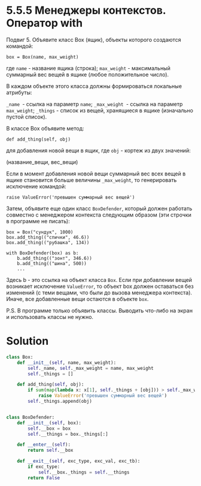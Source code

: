 # 5.5.5 Менеджеры контекстов. Оператор with

Подвиг 5. Объявите класс Box (ящик), объекты которого создаются командой:

```
box = Box(name, max_weight)
```

где `name` - название ящика (строка); `max_weight` - максимальный суммарный вес вещей в ящике (любое положительное
число).

В каждом объекте этого класса должны формироваться локальные атрибуты:

`_name `- ссылка на параметр `name`;
`_max_weight `- ссылка на параметр `max_weight`;
`_things` - список из вещей, хранящиеся в ящике (изначально пустой список).

В классе Box объявите метод:

```
def add_thing(self, obj)
```

для добавления новой вещи в ящик, где `obj` - кортеж из двух значений:

(название_вещи, вес_вещи)

Если в момент добавления новой вещи суммарный вес всех вещей в ящике становится больше величины `_max_weight`, то
генерировать исключение командой:

```
raise ValueError('превышен суммарный вес вещей')
```

Затем, объявите еще один класс `BoxDefender`, который должен работать совместно с менеджером контекста следующим
образом (эти строчки в программе не писать):

```
box = Box("сундук", 1000)
box.add_thing(("спички", 46.6))
box.add_thing(("рубашка", 134))

with BoxDefender(box) as b:
    b.add_thing(("зонт", 346.6))
    b.add_thing(("шина", 500))
    ...
```

Здесь b - это ссылка на объект класса `Box`. Если при добавлении вещей возникает исключение `ValueError`, то объект box
должен оставаться без изменений (с теми вещами, что были до вызова менеджера контекста). Иначе, все добавленные вещи
остаются в объекте `box`.

P.S. В программе только объявить классы. Выводить что-либо на экран и использовать классы не нужно.

# Solution

```python
class Box:
    def __init__(self, name, max_weight):
        self._name, self._max_weight = name, max_weight
        self._things = []

    def add_thing(self, obj):
        if sum(map(lambda x: x[1], self._things + [obj])) > self._max_weight:
            raise ValueError('превышен суммарный вес вещей')
        self._things.append(obj)


class BoxDefender:
    def __init__(self, box):
        self.__box = box
        self.__things = box._things[:]

    def __enter__(self):
        return self.__box

    def __exit__(self, exc_type, exc_val, exc_tb):
        if exc_type:
            self.__box._things = self.__things
        return False
```